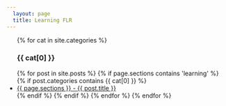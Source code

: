 ```yaml
---
  layout: page
  title: Learning FLR
---
```


<ul>
	{% for cat in site.categories %}
    <h3>{{ cat[0] }}</h3>
  {% for post in site.posts %}
    {% if page.sections contains 'learning' %}
    {% if post.categories contains {{ cat[0] }} %}
    	<li>
	      <a href="{{ post.url }}">{{ page.sections }} - {{ post.title }}</a>
    	</li>
    {% endif %}
    {% endif %}
  {% endfor %}
	{% endfor %}
</ul>



